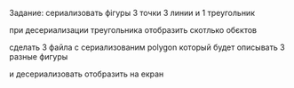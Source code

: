 Задание:
сериализовать фігуры  3 точки 3 линии и 1 треугольник

при десериализации треугольника отобразить скотлько обєктов

сделать 3 файла с сериализованим polygon который будет описывать 3 разные фигуры

и десериализовать отобразить на екран



